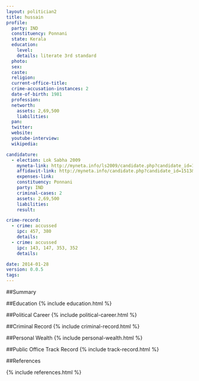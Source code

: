 ```yaml
---
layout: politician2
title: hussain
profile: 
  party: IND
  constituency: Ponnani
  state: Kerala
  education: 
    level: 
    details: literate 3rd standard
  photo: 
  sex: 
  caste: 
  religion: 
  current-office-title: 
  crime-accusation-instances: 2
  date-of-birth: 1981
  profession: 
  networth: 
    assets: 2,69,500
    liabilities: 
  pan: 
  twitter: 
  website: 
  youtube-interview: 
  wikipedia: 

candidature: 
  - election: Lok Sabha 2009
    myneta-link: http://myneta.info/ls2009/candidate.php?candidate_id=1513
    affidavit-link: http://myneta.info/candidate.php?candidate_id=1513&scan=original
    expenses-link: 
    constituency: Ponnani 
    party: IND
    criminal-cases: 2
    assets: 2,69,500
    liabilities: 
    result:  

crime-record: 
  - crime: accussed
    ipc: 457, 380
    details:  
  - crime: accussed
    ipc: 143, 147, 353, 352
    details:  

date: 2014-01-28
version: 0.0.5
tags: 
---
```

##Summary


##Education
{% include education.html %}


##Political Career
{% include political-career.html %}


##Criminal Record
{% include criminal-record.html %}


##Personal Wealth
{% include personal-wealth.html %}


##Public Office Track Record
{% include track-record.html %}


##References


{% include references.html %}